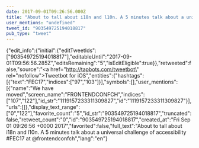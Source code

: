 ```yaml
---
date: 2017-09-01T09:26:56.000Z
title: "About to tall about i18n and l10n. A 5 minutes talk about a universal challenge of accessibility #FEC17 at <a href='http://twitter.com/frontendconfch'>@frontendconfch</a>″"
user_mentions: "undefined"
tweet_id: "903549725194018817"
pub_type: "tweet"
---
```

{"edit_info":{"initial":{"editTweetIds":["903549725194018817"],"editableUntil":"2017-09-01T09:56:56.285Z","editsRemaining":"5","isEditEligible":true}},"retweeted":false,"source":"<a href=\"http://tapbots.com/tweetbot\" rel=\"nofollow\">Tweetbot for iΟS</a>","entities":{"hashtags":[{"text":"FEC17","indices":["97","103"]}],"symbols":[],"user_mentions":[{"name":"We have moved","screen_name":"FRONTENDCONFCH","indices":["107","122"],"id_str":"1119157233311309827","id":"1119157233311309827"}],"urls":[]},"display_text_range":["0","122"],"favorite_count":"5","id_str":"903549725194018817","truncated":false,"retweet_count":"0","id":"903549725194018817","created_at":"Fri Sep 01 09:26:56 +0000 2017","favorited":false,"full_text":"About to tall about i18n and l10n. A 5 minutes talk about a universal challenge of accessibility #FEC17 at @frontendconfch","lang":"en"}
